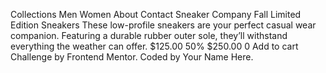 Collections Men Women About Contact Sneaker Company Fall Limited Edition Sneakers These low-profile sneakers are your perfect casual wear companion. Featuring a durable rubber outer sole, they’ll withstand everything the weather can offer. $125.00 50% $250.00 0 Add to cart
Challenge by Frontend Mentor. Coded by Your Name Here.
